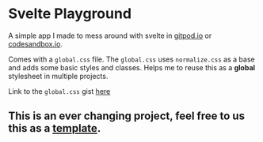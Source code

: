 # Svelte Playground

A simple app I made to mess around with svelte in [gitpod.io](https://gitpod.io/) or [codesandbox.io](https://codesandbox.io/).

Comes with a `global.css` file. The `global.css` uses `normalize.css` as a base and adds some basic styles and classes. Helps me to reuse this as a **global** stylesheet in multiple projects.

Link to the `global.css` gist [here](https://gist.github.com/kr40/4d1f60f8005f8ce733b07d6e71233578)

## This is an ever changing project, feel free to us this as a [template](https://github.com/kr40/svelte-playground/generate).
